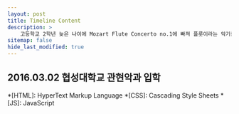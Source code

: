 ```yaml
---
layout: post
title: Timeline Content
description: >
    고등학교 2학년 늦은 나이에 Mozart Flute Concerto no.1에 빠져 플룻이라는 악기를 시작을 하게 됐습니다. 늦게 시작한 만큼, 쉬지 않고, 잠을 줄여 연습을 해서 대학교에 입학을 하게 됐습니다. 
sitemap: false
hide_last_modified: true
---
```


## 2016.03.02 협성대학교 관현악과 입학

*[HTML]: HyperText Markup Language
*[CSS]: Cascading Style Sheets
*[JS]: JavaScript
